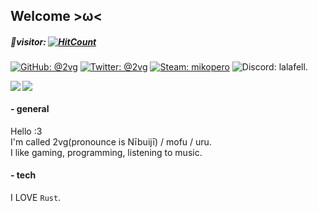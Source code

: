## Welcome >ω<

##### 🌱visitor: [![HitCount](http://hits.dwyl.com/2vg/-.svg)](http://hits.dwyl.com/2vg/-)  
[![GitHub: @2vg](https://img.shields.io/static/v1?label=&message=2vg&style=flat-square&logo=github&color=ee77ee&labelColor=002200)](https://github.com/2vg)
[![Twitter: @2vg](https://img.shields.io/static/v1?label=&message=2vg&style=flat-square&logo=twitter&color=ee77ee&labelColor=888888)](https://twitter.com/2vg)
[![Steam: mikopero](https://img.shields.io/static/v1?label=&message=mikopero&style=flat-square&logo=steam&labelColor=002200&color=ee77ee)](https://steamcommunity.com/id/mikopero/)
![Discord: lalafell.]([https://img.shields.io/static/v1?label=ururu&message=%235687&style=flat-square&logo=discord&color=ee77ee](https://img.shields.io/static/v1?label=&message=lalafell.&style=flat-square&logo=discord&labelColor=454545&color=ee77ee))

<p>
  <a href="https://github.com/anuraghazra/github-readme-stats">
    <img align="left" src="https://github-readme-stats.vercel.app/api?username=2vg&show_icons=true&theme=dracula" />
  </a>
  <a href="https://github.com/anuraghazra/github-readme-stats">
    <img src="https://github-readme-stats.vercel.app/api/top-langs/?username=2vg&theme=dracula&langs_count=4&show_icons=true" />
  </a>
</p>

#### - general
Hello :3  
I'm called 2vg(pronounce is Nībuijī) / mofu / uru.  
I like gaming, programming, listening to music.  

#### - tech
I LOVE `Rust`.
